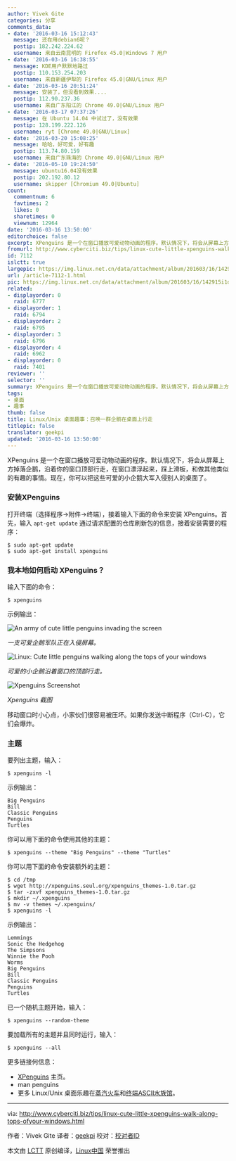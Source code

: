 ```yaml
---
author: Vivek Gite
categories: 分享
comments_data:
- date: '2016-03-16 15:12:43'
  message: 还在用debian6呢？
  postip: 182.242.224.62
  username: 来自云南昆明的 Firefox 45.0|Windows 7 用户
- date: '2016-03-16 16:38:55'
  message: KDE用户默默地路过
  postip: 110.153.254.203
  username: 来自新疆伊犁的 Firefox 45.0|GNU/Linux 用户
- date: '2016-03-16 20:51:24'
  message: 安装了，但没看到效果....
  postip: 112.90.237.36
  username: 来自广东阳江的 Chrome 49.0|GNU/Linux 用户
- date: '2016-03-17 07:37:26'
  message: 在 Ubuntu 14.04 中试过了，没有效果
  postip: 128.199.222.126
  username: ryt [Chrome 49.0|GNU/Linux]
- date: '2016-03-20 15:08:25'
  message: 哈哈，好可爱，好有趣
  postip: 113.74.80.159
  username: 来自广东珠海的 Chrome 49.0|GNU/Linux 用户
- date: '2016-05-10 19:24:50'
  message: ubuntu16.04没有效果
  postip: 202.192.80.12
  username: skipper [Chromium 49.0|Ubuntu]
count:
  commentnum: 6
  favtimes: 2
  likes: 0
  sharetimes: 0
  viewnum: 12964
date: '2016-03-16 13:50:00'
editorchoice: false
excerpt: XPenguins 是一个在窗口播放可爱动物动画的程序。默认情况下，将会从屏幕上方掉落企鹅，沿着你的窗口顶部行走，在窗口漂浮起来，踩上滑板，和做其他类似的有趣的事情。现在，你可以把这些可爱的小企鹅大军入侵别人的桌面了。
fromurl: http://www.cyberciti.biz/tips/linux-cute-little-xpenguins-walk-along-tops-ofyour-windows.html
id: 7112
islctt: true
largepic: https://img.linux.net.cn/data/attachment/album/201603/16/142915i1di8mdetqbeyfdm.png
url: /article-7112-1.html
pic: https://img.linux.net.cn/data/attachment/album/201603/16/142915i1di8mdetqbeyfdm.png.thumb.jpg
related:
- displayorder: 0
  raid: 6777
- displayorder: 1
  raid: 6794
- displayorder: 2
  raid: 6795
- displayorder: 3
  raid: 6796
- displayorder: 4
  raid: 6962
- displayorder: 0
  raid: 7401
reviewer: ''
selector: ''
summary: XPenguins 是一个在窗口播放可爱动物动画的程序。默认情况下，将会从屏幕上方掉落企鹅，沿着你的窗口顶部行走，在窗口漂浮起来，踩上滑板，和做其他类似的有趣的事情。现在，你可以把这些可爱的小企鹅大军入侵别人的桌面了。
tags:
- 桌面
- 趣事
thumb: false
title: Linux/Unix 桌面趣事：召唤一群企鹅在桌面上行走
titlepic: false
translator: geekpi
updated: '2016-03-16 13:50:00'
---
```


XPenguins 是一个在窗口播放可爱动物动画的程序。默认情况下，将会从屏幕上方掉落企鹅，沿着你的窗口顶部行走，在窗口漂浮起来，踩上滑板，和做其他类似的有趣的事情。现在，你可以把这些可爱的小企鹅大军入侵别人的桌面了。


### 安装XPenguins


打开终端（选择程序->附件->终端），接着输入下面的命令来安装 XPenguins。首先，输入 `apt-get update` 通过请求配置的仓库刷新包的信息，接着安装需要的程序：



```
$ sudo apt-get update
$ sudo apt-get install xpenguins

```

### 我本地如何启动 XPenguins？


输入下面的命令：



```
$ xpenguins

```

示例输出：


![An army of cute little penguins invading the screen](/data/attachment/album/201603/16/142915i1di8mdetqbeyfdm.png)


*一支可爱企鹅军队正在入侵屏幕。*


![Linux: Cute little penguins walking along the tops of your windows](/data/attachment/album/201603/16/142918xihayte1yzaketi5.png)


*可爱的小企鹅沿着窗口的顶部行走。*


![Xpenguins Screenshot](/data/attachment/album/201603/16/142919d3wbw9fffwto0wac.jpg)


*Xpenguins 截图*


移动窗口时小心点，小家伙们很容易被压坏。如果你发送中断程序（Ctrl-C），它们会爆炸。


### 主题


要列出主题，输入：



```
$ xpenguins -l

```

示例输出：



```
Big Penguins
Bill
Classic Penguins
Penguins
Turtles

```

你可以用下面的命令使用其他的主题：



```
$ xpenguins --theme "Big Penguins" --theme "Turtles"

```

你可以用下面的命令安装额外的主题：



```
$ cd /tmp
$ wget http://xpenguins.seul.org/xpenguins_themes-1.0.tar.gz
$ tar -zxvf xpenguins_themes-1.0.tar.gz
$ mkdir ~/.xpenguins
$ mv -v themes ~/.xpenguins/
$ xpenguins -l

```

示例输出：



```
Lemmings
Sonic the Hedgehog
The Simpsons
Winnie the Pooh
Worms
Big Penguins
Bill
Classic Penguins
Penguins
Turtles

```

已一个随机主题开始，输入：



```
$ xpenguins --random-theme

```

要加载所有的主题并且同时运行，输入：



```
$ xpenguins --all

```

更多链接何信息：


* [XPenguins](http://xpenguins.seul.org/) 主页。
* man penguins
* 更多 Linux/Unix 桌面乐趣在[蒸汽火车](http://www.cyberciti.biz/tips/displays-animations-when-accidentally-you-type-sl-instead-of-ls.html)和[终端ASCII水族馆](http://www.cyberciti.biz/tips/linux-unix-apple-osx-terminal-ascii-aquarium.html)。




---


via: <http://www.cyberciti.biz/tips/linux-cute-little-xpenguins-walk-along-tops-ofyour-windows.html>


作者：Vivek Gite 译者：[geekpi](https://github.com/geekpi) 校对：[校对者ID](https://github.com/%E6%A0%A1%E5%AF%B9%E8%80%85ID)


本文由 [LCTT](https://github.com/LCTT/TranslateProject) 原创编译，[Linux中国](https://linux.cn/) 荣誉推出
